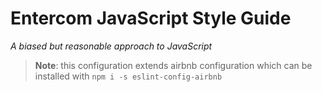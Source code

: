 # Entercom JavaScript Style Guide

*A biased but reasonable approach to JavaScript*

> **Note**: this configuration extends airbnb configuration which can be installed with `npm i -s eslint-config-airbnb`